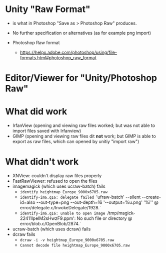 # Unity "Raw Format" 

- is what in Photoshop "Save as > Photoshop Raw" produces.
- No further specification or alternatives (as for example png import)

- Photoshop Raw format
  - https://helpx.adobe.com/photoshop/using/file-formats.html#photoshop_raw_format

# Editor/Viewer for "Unity/Photoshop Raw"

# What did work

- IrfanView (opening and viewing raw files worked; but was not able to import files saved with Irfanview)
- GIMP (opening and viewing raw files dit **not** work; but GIMP is able to export as raw files, which can opened by unitiy "import raw")

# What didn't work

- XNView: couldn't display raw files properly
- FastRawViewer: refused to open the files
- imagemagick (which uses ucraw-batch) fails
  - `identify heightmap_Europe_9000x6705.raw`
  - `identify-im6.q16: delegate failed `'ufraw-batch' --silent --create-id=also --out-type=png --out-depth=16 '--output=%u.png' '%i'' @ error/delegate.c/InvokeDelegate/1928.`
  - `identify-im6.q16: unable to open image `/tmp/magick-22411IpelM2sHwzF9.ppm': No such file or directory @ error/blob.c/OpenBlob/2874.`
- ucraw-batch (which uses dcraw) fails
- dcraw fails
  - `dcraw -i -v heightmap_Europe_9000x6705.raw`
  - `Cannot decode file heightmap_Europe_9000x6705.raw`
